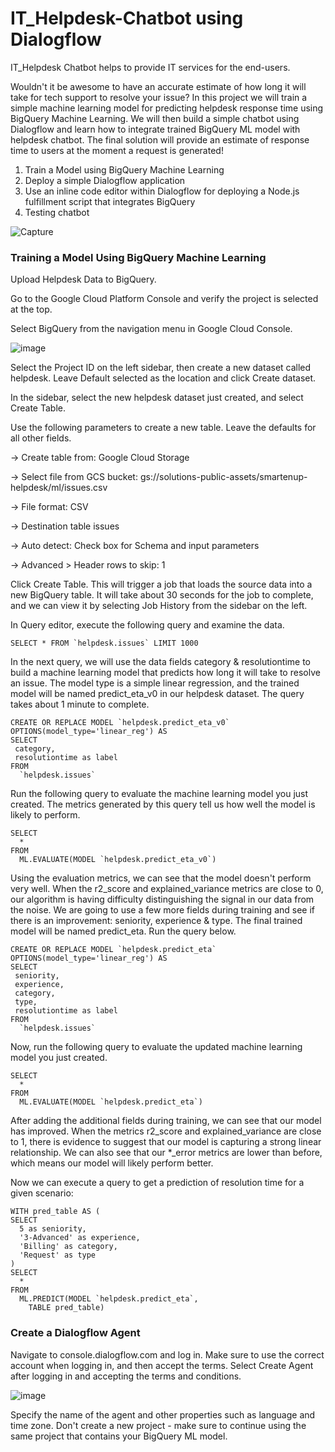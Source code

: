 # IT_Helpdesk-Chatbot using Dialogflow
IT_Helpdesk Chatbot helps to provide IT services for the end-users. 

Wouldn't it be awesome to have an accurate estimate of how long it will take for tech support to resolve your issue? In this project we will train a simple machine learning model for predicting helpdesk response time using BigQuery Machine Learning. We will then build a simple chatbot using Dialogflow and learn how to integrate trained BigQuery ML model with helpdesk chatbot. The final solution will provide an estimate of response time to users at the moment a request is generated!

1. Train a Model using BigQuery Machine Learning
2. Deploy a simple Dialogflow application
3. Use an inline code editor within Dialogflow for deploying a Node.js fulfillment script that integrates BigQuery
4. Testing chatbot

![Capture](https://user-images.githubusercontent.com/56398068/67155491-59abfe80-f32e-11e9-880e-ecbafb7503c0.JPG)


### Training a Model Using BigQuery Machine Learning

Upload Helpdesk Data to BigQuery.

Go to the Google Cloud Platform Console and verify the project is selected at the top.

Select BigQuery from the navigation menu in Google Cloud Console.

![image](https://user-images.githubusercontent.com/56398068/67155613-44d06a80-f330-11e9-93d2-543091bd8325.png)

Select the Project ID on the left sidebar, then create a new dataset called helpdesk. Leave Default selected as the location and click Create dataset.

In the sidebar, select the new helpdesk dataset just created, and select Create Table.

Use the following parameters to create a new table. Leave the defaults for all other fields.

-> Create table from: Google Cloud Storage

-> Select file from GCS bucket: gs://solutions-public-assets/smartenup-helpdesk/ml/issues.csv

-> File format: CSV

-> Destination table issues

-> Auto detect: Check box for Schema and input parameters

-> Advanced > Header rows to skip: 1

Click Create Table. This will trigger a job that loads the source data into a new BigQuery table. It will take about 30 seconds for the job to complete, and we can view it by selecting Job History from the sidebar on the left.


In Query editor, execute the following query and examine the data.


```
SELECT * FROM `helpdesk.issues` LIMIT 1000
```


In the next query, we will use the data fields category & resolutiontime to build a machine learning model that predicts how long it will take to resolve an issue. The model type is a simple linear regression, and the trained model will be named predict_eta_v0 in our helpdesk dataset. The query takes about 1 minute to complete.


```
CREATE OR REPLACE MODEL `helpdesk.predict_eta_v0` 
OPTIONS(model_type='linear_reg') AS
SELECT
 category,
 resolutiontime as label
FROM
  `helpdesk.issues`
```
  
  
Run the following query to evaluate the machine learning model you just created. The metrics generated by this query tell us how well the model is likely to perform.


```
SELECT
  *
FROM
  ML.EVALUATE(MODEL `helpdesk.predict_eta_v0`)
 ```
 
 
Using the evaluation metrics, we can see that the model doesn't perform very well. When the r2_score and explained_variance metrics are close to 0, our algorithm is having difficulty distinguishing the signal in our data from the noise. We are going to use a few more fields during training and see if there is an improvement: seniority, experience & type. The final trained model will be named predict_eta. Run the query below.


```
CREATE OR REPLACE MODEL `helpdesk.predict_eta` 
OPTIONS(model_type='linear_reg') AS
SELECT
 seniority,
 experience,
 category,
 type,
 resolutiontime as label
FROM
  `helpdesk.issues`
```


Now, run the following query to evaluate the updated machine learning model you just created.


```
SELECT
  *
FROM
  ML.EVALUATE(MODEL `helpdesk.predict_eta`)
```


After adding the additional fields during training, we can see that our model has improved. When the metrics r2_score and explained_variance are close to 1, there is evidence to suggest that our model is capturing a strong linear relationship. We can also see that our *_error metrics are lower than before, which means our model will likely perform better.

Now we can execute a query to get a prediction of resolution time for a given scenario:


```
WITH pred_table AS (
SELECT
  5 as seniority,
  '3-Advanced' as experience,
  'Billing' as category,
  'Request' as type
)
SELECT
  *
FROM
  ML.PREDICT(MODEL `helpdesk.predict_eta`,
    TABLE pred_table)
```

### Create a Dialogflow Agent

Navigate to console.dialogflow.com and log in. Make sure to use the correct account when logging in, and then accept the terms. 
Select Create Agent after logging in and accepting the terms and conditions.

![image](https://user-images.githubusercontent.com/56398068/67155761-9974e500-f332-11e9-9e5b-cd9720b76c53.png)

Specify the name of the agent and other properties such as language and time zone. Don't create a new project - make sure to continue using the same project that contains your BigQuery ML model. 

